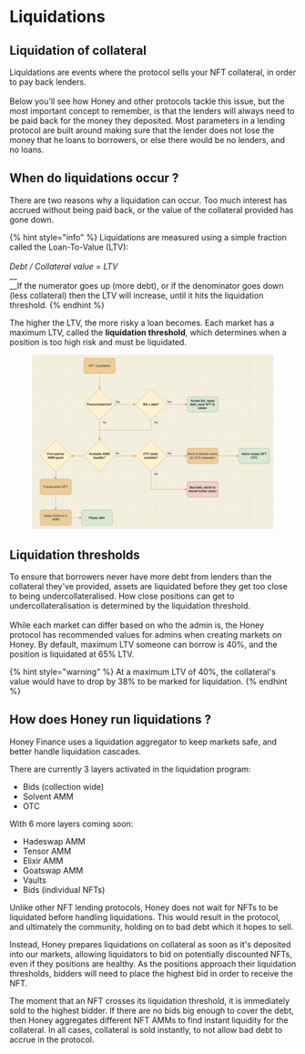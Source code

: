 # Liquidations

## Liquidation of collateral

Liquidations are events where the protocol sells your NFT collateral, in order to pay back lenders.\
\
Below you'll see how Honey and other protocols tackle this issue, but the most important concept to remember, is that the lenders will always need to be paid back for the money they deposited. Most parameters in a lending protocol are built around making sure that the lender does not lose the money that he loans to borrowers, or else there would be no lenders, and no loans.

## When do liquidations occur ?

There are two reasons why a liquidation can occur. Too much interest has accrued without being paid back, or the value of the collateral provided has gone down.

{% hint style="info" %}
Liquidations are measured using a simple fraction called the Loan-To-Value (LTV):\
\
_Debt / Collateral value = LTV_\
__\
__If the numerator goes up (more debt), or if the denominator goes down (less collateral) then the LTV will increase, until it hits the liquidation threshold.
{% endhint %}

The higher the LTV, the more risky a loan becomes. Each market has a maximum LTV, called the **liquidation threshold**, which determines when a position is too high risk and must be liquidated.

<figure><img src="../.gitbook/assets/image (5) (1).png" alt=""><figcaption></figcaption></figure>

## Liquidation thresholds

To ensure that borrowers never have more debt from lenders than the collateral they've provided, assets are liquidated before they get too close to being undercollateralised. How close positions can get to undercollateralisation is determined by the liquidation threshold.\
\
While each market can differ based on who the admin is, the Honey protocol has recommended values for admins when creating markets on Honey. By default, maximum LTV someone can borrow is 40%, and the position is liquidated at 65% LTV.

{% hint style="warning" %}
At a maximum LTV of 40%, the collateral's value would have to drop by 38% to be marked for liquidation.
{% endhint %}

## How does Honey run liquidations ?

Honey Finance uses a liquidation aggregator to keep markets safe, and better handle liquidation cascades.

There are currently 3 layers activated in the liquidation program:

* Bids (collection wide)
* Solvent AMM
* OTC

With 6 more layers coming soon:

* Hadeswap AMM
* Tensor AMM
* Elixir AMM
* Goatswap AMM
* Vaults
* Bids (individual NFTs)

Unlike other NFT lending protocols, Honey does not wait for NFTs to be liquidated before handling liquidations. This would result in the protocol, and ultimately the community, holding on to bad debt which it hopes to sell.

Instead, Honey prepares liquidations on collateral as soon as it's deposited into our markets, allowing liquidators to bid on potentially discounted NFTs, even if they positions are healthy. As the positions approach their liquidation thresholds, bidders will need to place the highest bid in order to receive the NFT.

The moment that an NFT crosses its liquidation threshold, it is immediately sold to the highest bidder. If there are no bids big enough to cover the debt, then Honey aggregates different NFT AMMs to find instant liquidity for the collateral. In all cases, collateral is sold instantly, to not allow bad debt to accrue in the protocol.
